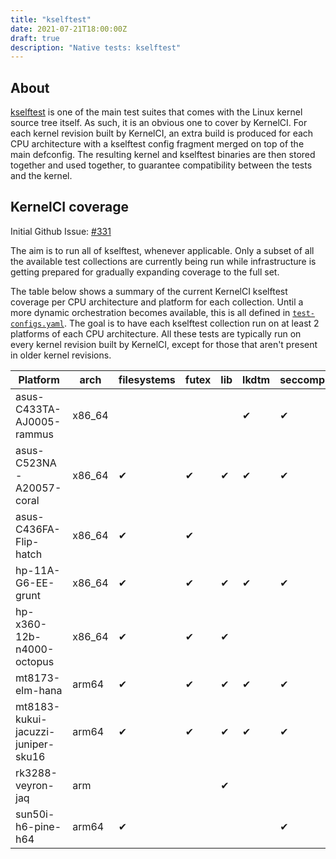 ```yaml
---
title: "kselftest"
date: 2021-07-21T18:00:00Z
draft: true
description: "Native tests: kselftest"
---
```


## About

[kselftest](https://www.kernel.org/doc/html/latest/dev-tools/kselftest.html) is
one of the main test suites that comes with the Linux kernel source tree
itself.  As such, it is an obvious one to cover by KernelCI.  For each kernel
revision built by KernelCI, an extra build is produced for each CPU
architecture with a kselftest config fragment merged on top of the main
defconfig.  The resulting kernel and kselftest binaries are then stored
together and used together, to guarantee compatibility between the tests and
the kernel.

## KernelCI coverage

Initial Github Issue: [#331](https://github.com/kernelci/kernelci-core/issues/331)

The aim is to run all of kselftest, whenever applicable.  Only a subset of all
the available test collections are currently being run while infrastructure is
getting prepared for gradually expanding coverage to the full set.

The table below shows a summary of the current KernelCI kselftest coverage per
CPU architecture and platform for each collection.  Until a more dynamic
orchestration becomes available, this is all defined in
[`test-configs.yaml`](https://github.com/kernelci/kernelci-core/blob/master/test-configs.yaml).
The goal is to have each kselftest collection run on at least 2 platforms of
each CPU architecture.  All these tests are typically run on every kernel
revision built by KernelCI, except for those that aren't present in older
kernel revisions.

| Platform                           | arch    | filesystems | futex | lib | lkdtm | seccomp |
|------------------------------------|---------|-------------|-------|-----|-------|---------|
| asus-C433TA-AJ0005-rammus          | x86\_64 |             |       |     | ✔     | ✔       |
| asus-C523NA-A20057-coral           | x86\_64 | ✔           | ✔     | ✔   | ✔     | ✔       |
| asus-C436FA-Flip-hatch             | x86\_64 | ✔           | ✔     |     |       |         |
| hp-11A-G6-EE-grunt                 | x86\_64 | ✔           | ✔     | ✔   | ✔     | ✔       |
| hp-x360-12b-n4000-octopus          | x86\_64 | ✔           | ✔     | ✔   |       |         |
| mt8173-elm-hana                    | arm64   | ✔           | ✔     | ✔   | ✔     | ✔       |
| mt8183-kukui-jacuzzi-juniper-sku16 | arm64   | ✔           | ✔     | ✔   | ✔     | ✔       |
| rk3288-veyron-jaq                  | arm     |             |       | ✔   |       |         |
| sun50i-h6-pine-h64                 | arm64   | ✔           |       |     |       | ✔       |
